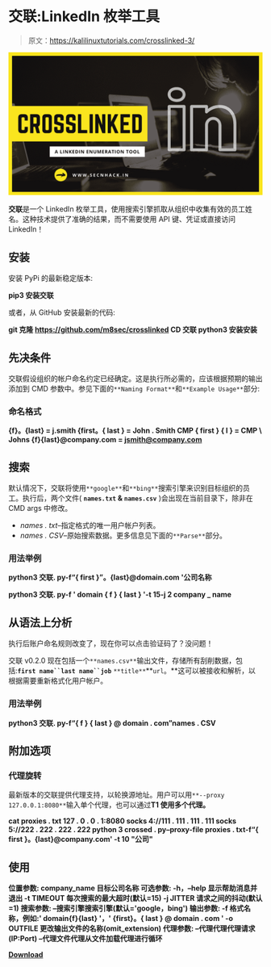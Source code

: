 # 交联:LinkedIn 枚举工具

> 原文：<https://kalilinuxtutorials.com/crosslinked-3/>

[![](img//a0835b7b40665af5285f50760482e764.png)](https://blogger.googleusercontent.com/img/b/R29vZ2xl/AVvXsEhetfEN_6kZBm2gjVzXhI0J33yX0F_wz-_ltC03EvS4OlFpYyAWKfNsbD1BYNeDxlG1N-zbYbWhTeKSzlPsR9AX_MS4EtN9y6YJqNzqFNGmKScoWLYJA4zrSN1YDpvVZOUM9mjMRCvhuB5p5jU5TTbfNCnHKFVclHAS8ewcV_BRPRFBm9downZtMB4D/s1280/logo.png)

**交联**是一个 LinkedIn 枚举工具，使用搜索引擎抓取从组织中收集有效的员工姓名。这种技术提供了准确的结果，而不需要使用 API 键、凭证或直接访问 LinkedIn！

## 安装

安装 PyPi 的最新稳定版本:

**pip3 安装交联**

或者，从 GitHub 安装最新的代码:

**git 克隆 https://github.com/m8sec/crosslinked
CD 交联
python3 安装安装**

## 先决条件

交联假设组织的帐户命名约定已经确定。这是执行所必需的，应该根据预期的输出添加到 CMD 参数中。参见下面的`**Naming Format**`和`**Example Usage**`部分:

### 命名格式

**{f}。{last} = j.smith
{first。{ last } = John . Smith
CMP { first } { l } = CMP \ Johns
{f}{last}@company.com = jsmith@company.com**

## 搜索

默认情况下，交联将使用`**google**`和`**bing**`搜索引擎来识别目标组织的员工。执行后，两个文件( **`names.txt` & `names.csv`** )会出现在当前目录下，除非在 CMD args 中修改。

*   *names . txt*–指定格式的唯一用户帐户列表。
*   *names . CSV*–原始搜索数据。更多信息见下面的`**Parse**`部分。

### 用法举例

**python3 交联. py-f“{ first }”。{last}@domain.com '公司名称**

**python3 交联. py-f ' domain { f } { last } '-t 15-j 2 company _ name**

## 从语法上分析

执行后账户命名规则改变了，现在你可以点击验证码了？没问题！

交联 v0.2.0 现在包括一个`**names.csv**`输出文件，存储所有刮削数据，包括:**`first name``last name``job`** `**title**`**`url`。**这可以被接收和解析，以根据需要重新格式化用户帐户。

### 用法举例

**python3 交联. py-f“{ f } { last } @ domain . com”names . CSV**

## 附加选项

### 代理旋转

最新版本的交联提供代理支持，以轮换源地址。用户可以用`**--proxy 127.0.0.1:8080**`输入单个代理，也可以通过**T1 使用多个代理。**

**cat proxies . txt
127 . 0 . 0 . 1:8080
socks 4://111 . 111 . 111 . 111
socks 5://222 . 222 . 222 . 222
python 3 crossed . py–proxy-file proxies . txt-f“{ first }。{last}@company.com' -t 10 "公司"**

## 使用

**位置参数:
company_name 目标公司名称
可选参数:
-h，–help 显示帮助消息并退出
-t TIMEOUT 每次搜索的最大超时(默认=15)
-j JITTER 请求之间的抖动(默认=1)
搜索参数:
–搜索引擎搜索引擎(默认='google，bing')
输出参数:
-f 格式名称，例如:' domain{f}{last} '，' {first}。{ last } @ domain . com '
-o OUTFILE 更改输出文件的名称(omit_extension)
代理参数:
–代理代理代理请求(IP:Port)
–代理文件代理从文件加载代理进行循环**

[**Download**](https://github.com/m8sec/CrossLinked)